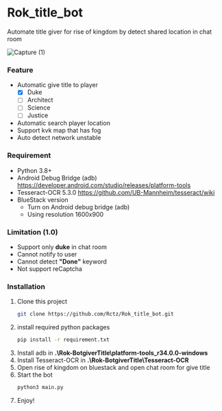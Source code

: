 # Rok_title_bot
Automate title giver for rise of kingdom by detect shared location in chat room

![Capture (1)](https://user-images.githubusercontent.com/46108793/221348786-a9fa15c5-4e7d-432a-a5df-57868ad748df.jpg)


### Feature
* Automatic give title to player
  - [X] Duke
  - [ ] Architect
  - [ ] Science
  - [ ] Justice
* Automatic search player location
* Support kvk map that has fog
* Auto detect network unstable

### Requirement
* Python 3.8+
* Android Debug Bridge (adb)
    https://developer.android.com/studio/releases/platform-tools
* Tesseract-OCR 5.3.0
    https://github.com/UB-Mannheim/tesseract/wiki
* BlueStack version
   - Turn on Android debug bridge (adb)
   - Using resolution 1600x900

### Limitation (1.0)
* Support only **duke** in chat room
* Cannot notify to user
* Cannot detect **"Done"** keyword
* Not support reCaptcha

### Installation
1) Clone this project
    ```bash
    git clone https://github.com/Rctz/Rok_title_bot.git
    ```
2) install required python packages
    ```bash
    pip install -r requirement.txt
    ```
3) Install adb in **.\Rok-BotgiverTitle\platform-tools_r34.0.0-windows**
4) Install Tesseract-OCR in **.\Rok-BotgiverTitle\Tesseract-OCR**
5) Open rise of kingdom on bluestack and open chat room for give title
6) Start the bot 
    ```python
    python3 main.py
    ```
7) Enjoy!

